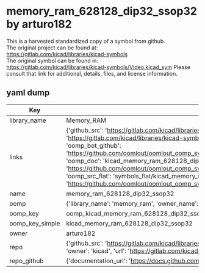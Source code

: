 # memory_ram_628128_dip32_ssop32 by arturo182  
This is a harvested standardized copy of a symbol from github.  
The original project can be found at:  
https://gitlab.com/kicad/libraries/kicad-symbols  
The original symbol can be found in:
https://gitlab.com/kicad/libraries/kicad-symbols/Video.kicad_sym
Please consult that link for additional, details, files, and license information.  
## yaml dump  
| Key | Value |  
| --- | --- |  
| library_name | Memory_RAM |  
| links | {'github_src': 'https://gitlab.com/kicad/libraries/kicad-symbols/Video.kicad_sym', 'github_src_repo': 'https://gitlab.com/kicad/libraries/kicad-symbols', 'oomp_bot': 'kicad_memory_ram_628128_dip32_ssop32/working', 'oomp_bot_github': 'https://github.com/oomlout/oomlout_oomp_symbol_bot/tree/main/kicad_memory_ram_628128_dip32_ssop32/working', 'oomp_doc': 'kicad_memory_ram_628128_dip32_ssop32/working', 'oomp_doc_github': 'https://github.com/oomlout/oomlout_oomp_symbol_doc/tree/main/kicad_memory_ram_628128_dip32_ssop32/working', 'oomp_src_flat': 'symbols_flat/kicad_memory_ram_628128_dip32_ssop32/working', 'oomp_src_flat_github': 'https://github.com/oomlout/oomlout_oomp_symbol_src/tree/main/kicad_memory_ram_628128_dip32_ssop32/working'} |  
| name | memory_ram_628128_dip32_ssop32 |  
| oomp | {'library_name': 'memory_ram', 'owner_name': 'kicad', 'symbol_name': 'memory_ram_628128_dip32_ssop32'} |  
| oomp_key | oomp_kicad_memory_ram_628128_dip32_ssop32 |  
| oomp_key_simple | kicad_memory_ram_628128_dip32_ssop32 |  
| owner | arturo182 |  
| repo | {'github_src': 'https://gitlab.com/kicad/libraries/kicad-symbols/Video.kicad_sym', 'name': 'libraries/kicad-symbols', 'owner': 'kicad', 'url': 'https://gitlab.com/kicad/libraries/kicad-symbols'} |  
| repo_github | {'documentation_url': 'https://docs.github.com/rest/repos/repos#get-a-repository', 'message': 'Not Found'} |  

